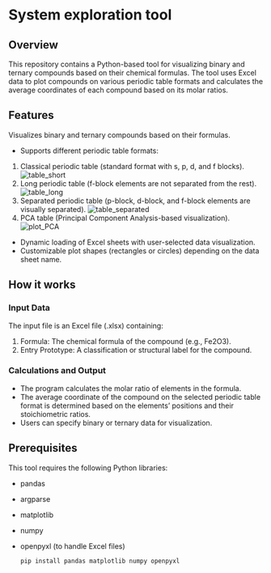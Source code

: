 # System exploration tool


## **Overview**
This repository contains a Python-based tool for visualizing binary and ternary compounds based on their chemical formulas. The tool uses Excel data to plot compounds on various periodic table formats and calculates the average coordinates of each compound based on its molar ratios.

## **Features**
Visualizes binary and ternary compounds based on their formulas.
* Supports different periodic table formats:
1.	Classical periodic table (standard format with s, p, d, and f blocks).
![table_short](https://github.com/user-attachments/assets/a20bea8e-77ce-4259-8541-96e8979170e6)
2.	Long periodic table (f-block elements are not separated from the rest).
![table_long](https://github.com/user-attachments/assets/55d93e36-e531-4a54-a8e0-68cbeda8b01d)
4.	Separated periodic table (p-block, d-block, and f-block elements are visually separated).
![table_separated](https://github.com/user-attachments/assets/cadba324-a60e-4356-93c1-815c51705c38)
6.	PCA table (Principal Component Analysis-based visualization).
![plot_PCA](https://github.com/user-attachments/assets/49d1e9b1-eab8-46f3-9d03-442d918428e5)
* Dynamic loading of Excel sheets with user-selected data visualization.
* Customizable plot shapes (rectangles or circles) depending on the data sheet name.

## **How it works**

### Input Data

The input file is an Excel file (.xlsx) containing:

1. Formula: The chemical formula of the compound (e.g., Fe2O3).
2. Entry Prototype: A classification or structural label for the compound.

### Calculations and Output

* The program calculates the molar ratio of elements in the formula.
* The average coordinate of the compound on the selected periodic table format is determined based on the elements’ positions and their stoichiometric ratios.
* Users can specify binary or ternary data for visualization.


## **Prerequisites**
This tool requires the following Python libraries:

* pandas
* argparse
* matplotlib
* numpy
* openpyxl (to handle Excel files)

  `pip install pandas matplotlib numpy openpyxl`


